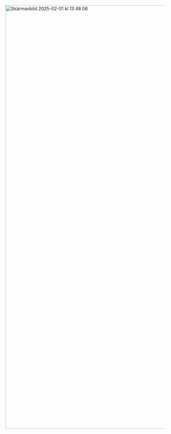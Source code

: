 <img width="1332" alt="Skärmavbild 2025-02-01 kl  13 48 06" src="https://github.com/user-attachments/assets/db500f4b-a5a5-4abb-b9af-e74042b2f168" />
